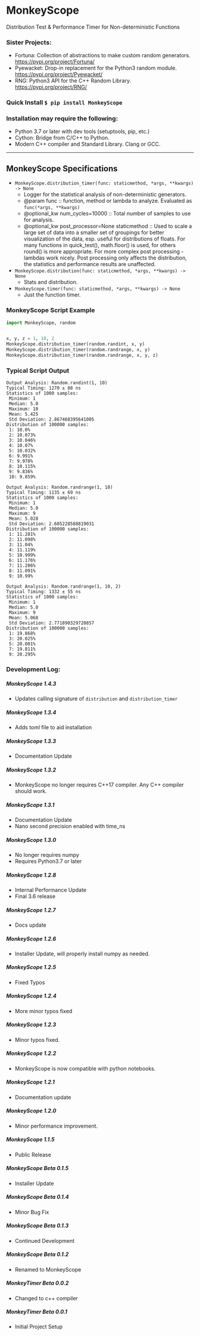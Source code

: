 # MonkeyScope
Distribution Test & Performance Timer for Non-deterministic Functions

### Sister Projects:
- Fortuna: Collection of abstractions to make custom random generators. https://pypi.org/project/Fortuna/
- Pyewacket: Drop-in replacement for the Python3 random module. https://pypi.org/project/Pyewacket/
- RNG: Python3 API for the C++ Random Library. https://pypi.org/project/RNG/


### Quick Install `$ pip install MonkeyScope`


### Installation may require the following:
- Python 3.7 or later with dev tools (setuptools, pip, etc.)
- Cython: Bridge from C/C++ to Python.
- Modern C++ compiler and Standard Library. Clang or GCC.

---

## MonkeyScope Specifications
- `MonkeyScope.distribution_timer(func: staticmethod, *args, **kwargs) -> None`
    - Logger for the statistical analysis of non-deterministic generators.
    - @param func :: function, method or lambda to analyze. Evaluated as `func(*args, **kwargs)`
    - @optional_kw num_cycles=10000 :: Total number of samples to use for analysis.
    - @optional_kw post_processor=None staticmethod :: Used to scale a large set of data into a smaller set of groupings for better visualization of the data, esp. useful for distributions of floats. For many functions in quick_test(), math.floor() is used, for others round() is more appropriate. For more complex post processing - lambdas work nicely. Post processing only affects the distribution, the statistics and performance results are unaffected.
- `MonkeyScope.distribution(func: staticmethod, *args, **kwargs) -> None`
    - Stats and distribution.
- `MonkeyScope.timer(func: staticmethod, *args, **kwargs) -> None`
    - Just the function timer.

### MonkeyScope Script Example
```python
import MonkeyScope, random


x, y, z = 1, 10, 2
MonkeyScope.distribution_timer(random.randint, x, y)
MonkeyScope.distribution_timer(random.randrange, x, y)
MonkeyScope.distribution_timer(random.randrange, x, y, z)
```

### Typical Script Output
```
Output Analysis: Random.randint(1, 10)
Typical Timing: 1270 ± 88 ns
Statistics of 1000 samples:
 Minimum: 1
 Median: 5.0
 Maximum: 10
 Mean: 5.425
 Std Deviation: 2.867468395641005
Distribution of 100000 samples:
 1: 10.0%
 2: 10.073%
 3: 10.046%
 4: 10.07%
 5: 10.032%
 6: 9.991%
 7: 9.978%
 8: 10.115%
 9: 9.836%
 10: 9.859%

Output Analysis: Random.randrange(1, 10)
Typical Timing: 1135 ± 69 ns
Statistics of 1000 samples:
 Minimum: 1
 Median: 5.0
 Maximum: 9
 Mean: 5.028
 Std Deviation: 2.605228588819031
Distribution of 100000 samples:
 1: 11.281%
 2: 11.098%
 3: 11.04%
 4: 11.119%
 5: 10.999%
 6: 11.176%
 7: 11.206%
 8: 11.091%
 9: 10.99%

Output Analysis: Random.randrange(1, 10, 2)
Typical Timing: 1332 ± 55 ns
Statistics of 1000 samples:
 Minimum: 1
 Median: 5.0
 Maximum: 9
 Mean: 5.068
 Std Deviation: 2.771890329720857
Distribution of 100000 samples:
 1: 19.868%
 3: 20.025%
 5: 20.001%
 7: 19.811%
 9: 20.295%
```


### Development Log:
##### MonkeyScope 1.4.3
- Updates calling signature of `distribution` and `distribution_timer`

##### MonkeyScope 1.3.4
- Adds toml file to aid installation

##### MonkeyScope 1.3.3
- Documentation Update

##### MonkeyScope 1.3.2
- MonkeyScope no longer requires C++17 compiler. Any C++ compiler should work.

##### MonkeyScope 1.3.1
- Documentation Update
- Nano second precision enabled with time_ns

##### MonkeyScope 1.3.0
- No longer requires numpy
- Requires Python3.7 or later

##### MonkeyScope 1.2.8
- Internal Performance Update
- Final 3.6 release

##### MonkeyScope 1.2.7
- Docs update

##### MonkeyScope 1.2.6
- Installer Update, will properly install numpy as needed.

##### MonkeyScope 1.2.5
- Fixed Typos

##### MonkeyScope 1.2.4
- More minor typos fixed

##### MonkeyScope 1.2.3
- Minor typos fixed.

##### MonkeyScope 1.2.2
- MonkeyScope is now compatible with python notebooks.

##### MonkeyScope 1.2.1
- Documentation update

##### MonkeyScope 1.2.0
- Minor performance improvement.

##### MonkeyScope 1.1.5
- Public Release

##### MonkeyScope Beta 0.1.5
- Installer Update

##### MonkeyScope Beta 0.1.4
- Minor Bug Fix

##### MonkeyScope Beta 0.1.3
- Continued Development

##### MonkeyScope Beta 0.1.2
- Renamed to MonkeyScope

##### MonkeyTimer Beta 0.0.2
- Changed to c++ compiler

##### MonkeyTimer Beta 0.0.1
- Initial Project Setup

